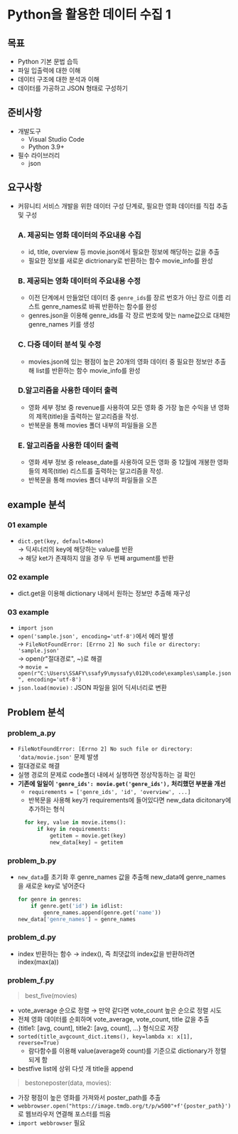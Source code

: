# Python을 활용한 데이터 수집 1
## 목표
- Python 기본 문법 습득
- 파일 입출력에 대한 이해
- 데이터 구조에 대한 분석과 이해
- 데이터를 가공하고 JSON 형태로 구성하기

## 준비사항
- 개발도구
  - Visual Studio Code
  - Python 3.9+
- 필수 라이브러리
  - json

## 요구사항
- 커뮤니티 서비스 개발을 위한 데이터 구성 단계로, 필요한 영화 데이터를 직접 추출 및 구성  
  ### A. 제공되는 영화 데이터의 주요내용 수집
  - id, title, overview 등 movie.json에서 필요한 정보에 해당하는 값을 추출
  - 필요한 정보를 새로운 dictrionary로 반환하는 함수 movie_info를 완성  
  ### B. 제공되는 영화 데이터의 주요내용 수정
  - 이전 단계에서 만들었던 데이터 중 `genre_ids`를 장르 번호가 아닌 장르 이름 리스트 genre_names로 바꿔 반환하는 함수를 완성
  - genres.json을 이용해 genre_ids를 각 장르 번호에 맞는 name값으로 대체한 genre_names 키를 생성
  ### C. 다중 데이터 분석 및 수정
  - movies.json에 있는 평점이 높은 20개의 영화 데이터 중 필요한 정보만 추출해 list를 반환하는 함수 movie_info를 완성
  ### D.알고리즘을 사용한 데이터 출력
  - 영화 세부 정보 중 revenue를 사용하여 모든 영화 중 가장 높은 수익을 낸 영화의 제목(title)을 출력하는 알고리즘을 작성.
  - 반복문을 통해 movies 폴더 내부의 파일들을 오픈
  ### E. 알고리즘을 사용한 데이터 출력
  - 영화 세부 정보 중 release_date를 사용하여 모든 영화 중 12월에 개봉한 영화들의 제목(title) 리스트를 출력하는 알고리즘을 작성.
  - 반복문을 통해 movies 폴더 내부의 파일들을 오픈

## example 분석
### 01 example
- `dict.get(key, default=None)`  
&rarr; 딕셔너리의 key에 해당하는 value를 반환  
&rarr; 해당 ket가 존재하지 않을 경우 두 번째 argument를 반환
### 02 example
  - dict.get을 이용해 dictionary 내에서 원하는 정보만 추출해 재구성
### 03 example
  - `import json`
  - `open('sample.json', encoding='utf-8')`에서 에러 발생  
  &rarr; `FileNotFoundError: [Errno 2] No such file or directory: 'sample.json'`  
  &rarr; open(r"절대경로", ~)로 해결  
  &rarr; `movie = open(r"C:\Users\SSAFY\ssafy9\myssafy\0120\code\examples\sample.json", encoding='utf-8')`
- `json.load(movie)` : JSON 파일을 읽어 딕셔너리로 변환

## Problem 분석
### problem_a.py
- `FileNotFoundError: [Errno 2] No such file or directory: 'data/movie.json'` 문제 발생
- 절대경로로 해결
- 실행 경로의 문제로 code폴더 내에서 실행하면 정상작동하는 걸 확인
- **기존에 일일이 `'genre_ids': movie.get('genre_ids'),` 처리했던 부분을 개선**
  - `requirements = ['genre_ids', 'id', 'overview', ...]` 
  - 반복문을 사용해 key가 requirements에 들어있다면 new_data dicitonary에 추가하는 형식 
  ```python  
    for key, value in movie.items():
        if key in requirements:
            getitem = movie.get(key)
            new_data[key] = getitem
  ```
### problem_b.py
- `new_data`를 초기화 후 genre_names 값을 추출해 new_data에 genre_names을 새로운 key로 넣어준다
  ```python
  for genre in genres:
      if genre.get('id') in idlist:
          genre_names.append(genre.get('name'))
  new_data['genre_names'] = genre_names
  ```
### problem_d.py
- index 반환하는 함수 &rarr; index(), 즉 최댓값의 index값을 반환하려면 index(max(a))

### problem_f.py
> best_five(movies)
- vote_average 순으로 정렬 &rarr; 만약 같다면 vote_count 높은 순으로 정렬 시도
- 전체 영화 데이터를 순회하며 vote_average, vote_count, title 값을 추출
- {title1: [avg, count], title2: [avg, count], ...} 형식으로 저장
- `sorted(title_avgcount_dict.items(), key=lambda x: x[1], reverse=True)`
  - 람다함수를 이용해 value(average와 count)를 기준으로 dictionary가 정렬되게 함
- bestfive list에 상위 다섯 개 title을 append
> bestoneposter(data, movies):
- 가장 평점이 높은 영화를 가져와서 poster_path를 추출
- `webbrowser.open("https://image.tmdb.org/t/p/w500"+f'{poster_path}')`로 웹브라우저 연결해 포스터를 띄움
- `import webbrowser` 필요